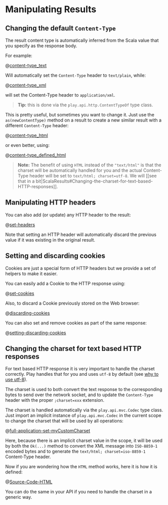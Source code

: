 <!--- Copyright (C) 2009-2015 Typesafe Inc. <http://www.typesafe.com> -->
# Manipulating Results

## Changing the default `Content-Type`

The result content type is automatically inferred from the Scala value that you specify as the response body.

For example:

@[content-type_text](code/ScalaResults.scala)

Will automatically set the `Content-Type` header to `text/plain`, while:

@[content-type_xml](code/ScalaResults.scala)

will set the Content-Type header to `application/xml`.

> **Tip:** this is done via the `play.api.http.ContentTypeOf` type class.

This is pretty useful, but sometimes you want to change it. Just use the `as(newContentType)` method on a result to create a new similar result with a different `Content-Type` header:

@[content-type_html](code/ScalaResults.scala)

or even better, using:

@[content-type_defined_html](code/ScalaResults.scala)

> **Note:** The benefit of using `HTML` instead of the `"text/html"` is that the charset will be automatically handled for you and the actual Content-Type header will be set to `text/html; charset=utf-8`. We will [[see that in a bit|ScalaResults#Changing-the-charset-for-text-based-HTTP-responses]].

## Manipulating HTTP headers

You can also add (or update) any HTTP header to the result:

@[set-headers](code/ScalaResults.scala)

Note that setting an HTTP header will automatically discard the previous value if it was existing in the original result.

## Setting and discarding cookies

Cookies are just a special form of HTTP headers but we provide a set of helpers to make it easier.

You can easily add a Cookie to the HTTP response using:

@[set-cookies](code/ScalaResults.scala)

Also, to discard a Cookie previously stored on the Web browser:

@[discarding-cookies](code/ScalaResults.scala)

You can also set and remove cookies as part of the same response:

@[setting-discarding-cookies](code/ScalaResults.scala)

## Changing the charset for text based HTTP responses

For text based HTTP response it is very important to handle the charset correctly. Play handles that for you and uses `utf-8` by default (see [why to use utf-8](http://www.w3.org/International/questions/qa-choosing-encodings#useunicode)).

The charset is used to both convert the text response to the corresponding bytes to send over the network socket, and to update the `Content-Type` header with the proper `;charset=xxx` extension.

The charset is handled automatically via the `play.api.mvc.Codec` type class. Just import an implicit instance of `play.api.mvc.Codec` in the current scope to change the charset that will be used by all operations:

@[full-application-set-myCustomCharset](code/ScalaResults.scala)

Here, because there is an implicit charset value in the scope, it will be used by both the `Ok(...)` method to convert the XML message into `ISO-8859-1` encoded bytes and to generate the `text/html; charset=iso-8859-1` Content-Type header.

Now if you are wondering how the `HTML` method works, here it is how it is defined:

@[Source-Code-HTML](code/ScalaResults.scala)

You can do the same in your API if you need to handle the charset in a generic way.

